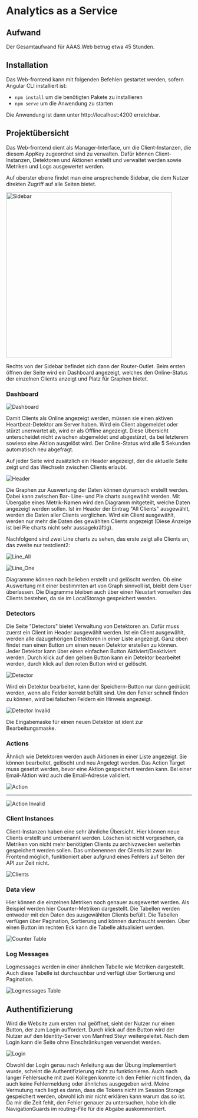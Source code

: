 # Analytics as a Service

## Aufwand

Der Gesamtaufwand für AAAS.Web betrug etwa 45 Stunden.

## Installation

Das Web-frontend kann mit folgenden Befehlen gestartet werden, sofern Angular CLI installiert ist:

* `npm install` um die benötigten Pakete zu installieren
* `npm serve` um die Anwendung zu starten

Die Anwendung ist dann unter http://localhost:4200 erreichbar.

## Projektübersicht

Das Web-frontend dient als Manager-Interface, um die Client-Instanzen, die diesem AppKey zugeordnet sind zu verwalten. Dafür können Client-Instanzen, Detektoren und Aktionen erstellt und verwaltet werden sowie Metriken und Logs ausgewertet werden.

Auf oberster ebene findet man eine ansprechende Sidebar, die dem Nutzer direkten Zugriff auf alle Seiten bietet.

<img src="images/sidebar.png" alt="Sidebar" height="450" />

Rechts von der Sidebar befindet sich dann der Router-Outlet. Beim ersten öffnen der Seite wird ein Dashboard angezeigt, welches den Online-Status der einzelnen Clients anzeigt und Platz für Graphen bietet.

<div style="page-break-after: always;"></div>

### Dashboard

![Dashboard](images/dash.png)

Damit Clients als Online angezeigt werden, müssen sie einen aktiven Heartbeat-Detektor am Server haben. Wird ein Client abgemeldet oder stürzt unerwartet ab, wird er als Offline angezeigt. Diese Übersicht unterscheidet nicht zwischen abgemeldet und abgestürzt, da bei letzterem sowieso eine Aktion ausgelöst wird. Der Online-Status wird alle 5 Sekunden automatisch neu abgefragt.

Auf jeder Seite wird zusätzlich ein Header angezeigt, der die aktuelle Seite zeigt und das Wechseln zwischen Clients erlaubt.

![Header](images/header.png)

Die Graphen zur Auswertung der Daten können dynamisch erstellt werden. Dabei kann zwischen Bar- Line- und Pie charts ausgewählt werden. Mit Übergabe eines Metrik-Namen wird den Diagramm mitgeteilt, welche Daten angezeigt werden sollen. Ist im Header der Eintrag "All Clients" ausgewählt, werden die Daten aller Clients verglichen. Wird ein Client ausgewählt, werden nur mehr die Daten des gewählten Clients angezeigt (Diese Anzeige ist bei Pie charts nicht sehr aussagekräftig).

Nachfolgend sind zwei Line charts zu sehen, das erste zeigt alle Clients an, das zweite nur testclient2:

![Line_All](images/line_all.png)

![Line_One](images/line_one.png)

Diagramme können nach belieben erstellt und gelöscht werden. Ob eine Auswertung mit einer bestimmten art von Graph sinnvoll ist, bleibt dem User überlassen. Die Diagramme bleiben auch über einen Neustart vonseiten des Clients bestehen, da sie im LocalStorage gespeichert werden.

### Detectors

Die Seite "Detectors" bietet Verwaltung von Detektoren an. Dafür muss zuerst ein Client im Header ausgewählt werden. Ist ein Client ausgewählt, werden alle dazugehörigen Detektoren in einer Liste angezeigt. Ganz oben findet man einen Button um einen neuen Detektor erstellen zu können. Jeder Detektor kann über einen einfachen Button Aktiviert/Deaktiviert werden. Durch klick auf den gelben Button kann ein Detektor bearbeitet werden, durch klick auf den roten Button wird er gelöscht.

![Detector](images/detector.png)

Wird ein Detektor bearbeitet, kann der Speichern-Button nur dann gedrückt werden, wenn alle Felder korrekt befüllt sind. Um den Fehler schnell finden zu können, wird bei falschen Feldern ein Hinweis angezeigt.

![Detector Invalid](images/detector_invalid.png)

Die Eingabemaske für einen neuen Detektor ist ident zur Bearbeitungsmaske.

<div style="page-break-after: always;"></div>

### Actions

Ähnlich wie Detektoren werden auch Aktionen in einer Liste angezeigt. Sie können bearbeitet, gelöscht und neu Angelegt werden. Das Action Target muss gesetzt werden, bevor eine Aktion gespeichert werden kann. Bei einer Email-Aktion wird auch die Email-Adresse validiert.

![Action](images/action.png)

<hr>

![Action Invalid](images/action_invalid.png)

### Client Instances

Client-Instanzen haben eine sehr ähnliche Übersicht. Hier können neue Clients erstellt und umbenannt werden. Löschen ist nicht vorgesehen, da Metriken von nicht mehr benötigten Clients zu archivzwecken weiterhin gespeichert werden sollen. Das umbenennen der Clients ist zwar im Frontend möglich, funktioniert aber aufgrund eines Fehlers auf Seiten der API zur Zeit nicht.

![Clients](images/clients.png)

### Data view

Hier können die einzelnen Metriken noch genauer ausgewertet werden. Als Beispiel werden hier Counter-Metriken dargestellt. Die Tabellen werden entweder mit den Daten des ausgewählten Clients befüllt. Die Tabellen verfügen über Pagination, Sortierung und können durchsucht werden. Über einen Button im rechten Eck kann die Tabelle aktualisiert werden.

![Counter Table](images/counter_table.png)

### Log Messages

Logmessages werden in einer ähnlichen Tabelle wie Metriken dargestellt. Auch diese Tabelle ist durchsuchbar und verfügt über Sortierung und Pagination.

![Logmessages Table](images/log_table.png)

## Authentifizierung

Wird die Website zum ersten mal geöffnet, sieht der Nutzer nur einen Button, der zum Login auffordert. Durch klick auf den Button wird der Nutzer auf den Identity-Server  von Manfred Steyr weitergeleitet. Nach dem Login kann die Seite ohne Einschränkungen verwendet werden.

![Login](images/login.png)

Obwohl der Login genau nach Anleitung aus der Übung implementiert wurde, scheint die Authentifizierung nicht zu funktionieren. Auch nach langer Fehlersuche mit zwei Kollegen konnte ich den Fehler nicht finden, da auch keine Fehlermeldung oder ähnliches ausgegeben wird. Meine Vermutung nach liegt es daran, dass die Tokens nicht im Session Storage gespeichert werden, obwohl ich mir nicht erklären kann warum das so ist. Da mir die Zeit fehlt, den Fehler genauer zu untersuchen, habe ich die NavigationGuards im routing-File für die Abgabe auskommentiert.
